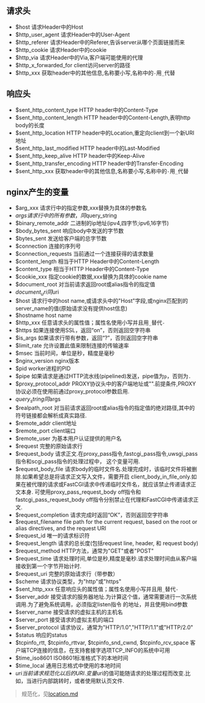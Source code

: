 ## 请求头

- $host	请求Header中的Host
- $http_user_agent 请求Header中的User-Agent
- $http_referer	请求Header中的Referer,告诉server从哪个页面链接而来
- $http_cookie 请求Header中的cookie
- $http_via 请求Header中的Via,客户端可能使用的代理
- $http_x_forwarded_for	client访问server的路径
- $http_xxx 获取header中的其他信息,名称要小写,名称中的`-`用`_`代替

## 响应头

- $sent_http_content_type HTTP header中的Content-Type
- $sent_http_content_length HTTP header中的Content-Length,表明http body的长度
- $sent_http_location HTTP header中的Location,重定向client到一个新URI地址
- $sent_http_last_modified HTTP header中的Last-Modified
- $sent_http_keep_alive HTTP header中的Keep-Alive
- $sent_http_transfer_encoding HTTP header中的Transfer-Encoding
- $sent_http_xxx 获取header中的其他信息,名称要小写,名称中的`-`用`_`代替

## nginx产生的变量

- $arg_xxx 请求行中的指定参数,xxx替换为具体的参数名
- $args 请求行中的所有参数，同$query_string
- $binary_remote_addr 二进制的ip地址(ipv4,四字节;ipv6,16字节)
- $body_bytes_sent 响应body中发送的字节数
- $bytes_sent 发送给客户端的总字节数
- $connection 连接的序列号
- $connection_requests 当前通过一个连接获得的请求数量
- $content_length 相当于HTTP Header中的Content-Length
- $content_type 相当于HTTP Header中的Content-Type
- $cookie_xxx 指定cookie的数据,xxx替换为具体的cookie name
- $document_root 对当前请求返回root或alias指令的指定值
- $document_uri 同$uri
- $host 请求行中的host name,或请求头中的"Host"字段,或nginx匹配到的server_name的值(原始请求没有提供host信息)
- $hostname host name
- $http_xxx 任意请求头的属性值；属性名使用小写并且用`_`替代`-`
- $https 如果连接使用SSL，返回“on”，否则返回空字符串
- $is_args 如果请求行带有参数，返回“?”，否则返回空字符串
- $limit_rate 允许设置此值来限制连接的传输速率
- $msec 当前时间，单位是秒，精度是毫秒
- $nginx_version nginx版本
- $pid worker进程的PID
- $pipe 如果请求是通过HTTP流水线(pipelined)发送，pipe值为`p`，否则为`.`
- $proxy_protocol_addr PROXY协议头中的客户端地址或"".前提条件,PROXY协议必须在使用前通过proxy_protocol参数启用.
- $query_string 同$args
- $realpath_root 对当前请求返回root或alias指令的指定值的绝对路径,其中的符号链接都会解析成真实路径.
- $remote_addr client地址
- $remote_port client端口
- $remote_user 为基本用户认证提供的用户名
- $request 完整的原始请求行
- $request_body 请求正文.在proxy_pass指令,fastcgi_pass指令,uwsgi_pass指令和scgi_pass指令的处理过程中， 这个变量可用.
- $request_body_file 请求body的临时文件名.处理完成时，该临时文件将被删除.如果希望总是将请求正文写入文件，需要开启     client_body_in_file_only.如果在被代理的请求或FastCGI请求中传递临时文件名，就应该禁止传递请求正文本身.
可使用proxy_pass_request_body off指令和fastcgi_pass_request_body off指令分别禁止在代理和FastCGI中传递请求正文.
- $request_completion 请求完成时返回“OK”，否则返回空字符串
- $request_filename
file path for the current request, based on the root or alias directives, and the request URI
- $request_id 唯一的请求标识符
- $request_length 请求的总长度(包括request line, header, 和 request body)
- $request_method HTTP方法，通常为"GET"或者"POST"
- $request_time 请求处理时间,单位是秒,精度是毫秒.请求处理时间由从客户端接收到第一个字节开始计时.
- $request_uri 完整的原始请求行（带参数）
- $scheme 请求协议类型，为"http"或"https"
- $sent_http_xxx 任意响应头的属性值；属性名使用小写并且用`_`替代`-`
- $server_addr 接受请求的服务器地址.为计算这个值，通常需要进行一次系统调用.为了避免系统调用，必须指定listen指令 的地址，并且使用bind参数
- $server_name 接受请求的虚拟主机的主机名
- $server_port 接受请求的虚拟主机的端口
- $server_protocol 请求协议，通常为"HTTP/1.0","HTTP/1.1"或"HTTP/2.0"
- $status 响应的status
- $tcpinfo_rtt, $tcpinfo_rttvar, $tcpinfo_snd_cwnd, $tcpinfo_rcv_space 客户端TCP连接的信息，在支持套接字选项TCP_INFO的系统中可用
- $time_iso8601 ISO8601标准格式下的本地时间
- $time_local 通用日志格式中使用的本地时间
- $uri 当前请求规范化以后的URI.变量$uri的值可能随请求的处理过程而改变.比如，当进行内部跳转时，或者使用默认页文件.

> 规范化，见[location.md](location.md)
